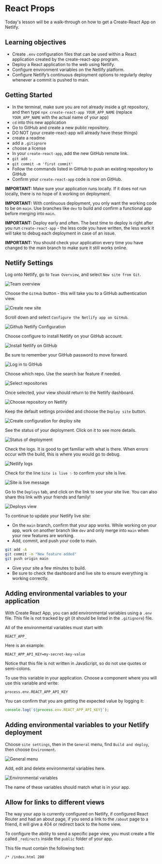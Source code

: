 # React Props

Today's lesson will be a walk-through on how to get a Create-React App on Netlify.

## Learning objectives

- Create `.env` configuration files that can be used within a React application created by the create-react-app program.
- Deploy a React application to the web using Netlify.
- Configure environment variables on the Netlify platform.
- Configure Netlify’s continuous deployment options to regularly deploy whenever a commit is pushed to main.

## Getting Started

- In the terminal, make sure you are not already inside a git repository, and then type `npx create-react-app YOUR_APP_NAME` (replace `YOUR_APP_NAME` with the actual name of your app)
- `cd` into this new application
- Go to GitHub and create a new public repository.
- DO NOT (your create-react-app will already have these things)
- create a readme
- add a `.gitignore`
- choose a license
- In your `create-react-app`, add the new GitHub remote link.
- `git add .`
- `git commit -m 'first commit'`
- Follow the commands listed in GitHub to push an existing repository to GitHub
- Confirm your `create-react-app` code is now on GitHub.

**IMPORTANT:** Make sure your application runs locally. If it does not run locally, there is no hope of it working on deployment.

**IMPORTANT:** With continuous deployment, you only want the working code to be on `main`. Use branches like `dev` to build and confirm a functional app before merging into `main`.

**IMPORTANT:** Deploy early and often. The best time to deploy is right after you run `create-react-app` - the less code you have written, the less work it will take to debug each deployment in case of an issue.

**IMPORTANT:** You should check your application every time you have changed to the main branch to make sure it still works online.

## Netlify Settings

Log onto Netlify, go to `Team Overview`, and select `New site from Git`.

![Team overview](../assets/1.team-overview.png)

Choose the `GitHub` button - this will take you to a GitHub authentication view.

![Create new site](../assets/2.create-new-site.png)

Scroll down and select `Configure the Netlify app on GitHub`.

![Github Netlify Configuration](../assets/3.github-netlify-config.png)

Choose configure to install Netlify on your GitHub account.

![Install Netlify on GitHub](../assets/4.install-netlify-on-github.png)

Be sure to remember your GitHub password to move forward.

![Log in to GitHub](../assets/5.log-in-to-github.png)

Choose which repo. Use the search bar feature if needed.

![Select repositories](../assets/6.select-repos.png)

Once selected, your view should return to the Netlify dashboard.

![Choose repository on Netlify](../assets/7.choose-repo-on-netlify.png)

Keep the default settings provided and choose the `Deploy site` button.

![Create configuration for deploy site](../assets/8.create-configure.png)

See the status of your deployment. Click on it to see more details.

![Status of deployment](../assets/9.see-status.png)

Check the logs. It is good to get familiar with what is there. When errors occur with the build, this is where you would go to debug.

![Netlify logs](../assets/10.check-logs.png)

Check for the line `Site is live ✨` to confirm your site is live.

![Site is live message](../assets/11.site-is-live.png)

Go to the `Deploys` tab, and click on the link to see your site live. You can also share this link with your friends and family!

![Deploys view](../assets/12.deploys-view.png)

To continue to update your Netlify live site:

- On the `main` branch, confirm that your app works. While working on your app, work on another branch like `dev` and only merge into `main` when your new features are working.
- Add, commit, and push your code to main.

```bash
git add -A
git commit -m "New feature added"
git push origin main
```

- Give your site a few minutes to build.
- Be sure to check the dashboard and live site to ensure everything is working correctly.

## Adding environmental variables to your application

With Create React App, you can add environmental variables using a `.env` file. This file is not tracked by git (it should be listed in the `.gitignore`) file.

All of the environmental variables must start with

```
REACT_APP_
```

Here is an example:

```
REACT_APP_API_KEY=my-secret-key-value
```

Notice that this file is not written in JavaScript, so do not use quotes or semi-colons.

To use this variable in your application. Choose a component where you will use this variable and write:

```
process.env.REACT_APP_API_KEY
```

You can confirm that you are getting the expected value by logging it:

```js
console.log(`${process.env.REACT_APP_API_KEY}`);
```

## Adding environmental variables to your Netlify deployment

Choose `site settings`, then in the `General` menu, find `Build and deploy`, then choose `Environment`.

![General menu](../assets/general-menu.png)

Add, edit and delete environmental variables here.

![Environmental variables](../assets/netlify-environmental-variables.png)

The name of these variables should match what is in your app.

## Allow for links to different views

The way your app is currently configured on Netlify, if configured React Router and had an about page, if you send a link to the `/about` page to a friend, it will give a 404 or redirect back to the home view.

To configure the ability to send a specific page view, you must create a file called `_redirects` inside the `public` folder of your app.

This file must contain the following text:

```
/* /index.html 200
```
